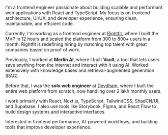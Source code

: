 I'm a frontend engineer passionate about building scalable and performant web applications with React and TypeScript. My focus is on frontend architecture, UI/UX, and developer experience, ensuring clean, maintainable, and efficient code.

Currently, I'm working as a frontend engineer at [Rightfit](https://rightfit.work), where I built the MVP in 12 hours and scaled the platform from 300 to 800+ users in a month. Rightfit is redefining hiring by matching top talent with great companies based on proof of work.

Previously, I worked at **Merlin AI**, where I built **Vault**, a tool that lets users save anything from the internet and interact with it using AI. Worked extensively with knowledge bases and retrieval-augmented generation (RAG). 

Before that, I was the **solo web engineer** at [Devdham](https://devdham.com), where I built the entire web platform from scratch, now handling over 2 lakh monthly users.

I work primarily with React, Next.js, TypeScript, TailwindCSS, ShadCN/UI, and Supabase. I also use tools like Storybook, Figma, and React Flow to build design systems and interactive interfaces.

Interested in frontend performance, AI-powered workflows, and building tools that improve developer experience.
